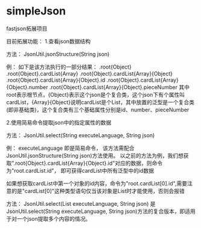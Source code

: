 # simpleJson
fastjson拓展项目

目前拓展功能：
1.查看json数据结构

方法： JsonUtil.jsonStructure(String json)

例：
如下是该方法执行的一部分结果：
.root{Object}
.root{Object}.cardList{Array}
.root{Object}.cardList{Array}{Object}
.root{Object}.cardList{Array}{Object}.id
.root{Object}.cardList{Array}{Object}.number
.root{Object}.cardList{Array}{Object}.pieceNumber
其中root表示根节点，{Object}表示这个json是个复合类，这个json下有个属性叫cardList，{Array}{Object}说明cardList是个List，其中放置的泛型是一个复合类(即非基础类)，这个复合类有三个基础属性分别是id、number、pieceNumber

2.使用简易命令提取json中的指定属性的数据

方法： JsonUtil.select(String executeLanguage, String json)

例：
executeLanguage 即是简易命令， 该方法需配合JsonUtil.jsonStructure(String json)方法使用。
以之前的方法为例，我们想获取".root{Object}.cardList{Array}{Object}.id"对应的数据，则命令为"root.cardList.id"， 即可获得cardList中所有泛型中的id数据

如果想获取cardList中第一个对象的id内容，命令为"root.cardList[0].id",需要注意的是"cardList[0]"这种类型语句仅当该对象是List时才能使用，否则会报错

方法： JsonUtil.select(List<String> executeLanguage, String json)
是JsonUtil.select(String executeLanguage, String json)方法的复合版本，即适用于对一个json提取多个内容的情况。

